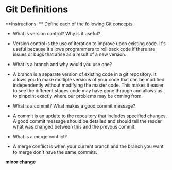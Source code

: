 # Git Definitions

**Instructions: ** Define each of the following Git concepts.

* What is version control?  Why is it useful?
* Version control is the use of iteration to improve upon existing code. It's useful because it allows programmers to roll back code if there are issues or bugs that arise as a result of a new version.

* What is a branch and why would you use one?
* A branch is a separate version of existing code in a git repository. It allows you to make multiple versions of your code that can be modified independently without modifying the master code. This makes it easier to see the different stages code may have gone through and allows us to pinpoint exactly where our problems may be coming from.

* What is a commit? What makes a good commit message?
* A commit is an update to the repository that includes specified changes. A good commit message should be detailed and should tell the reader what was changed between this and the prevous commit.

* What is a merge conflict?
* A merge conflict is when your current branch and the branch you want to merge don't have the same commits.

**minor change**